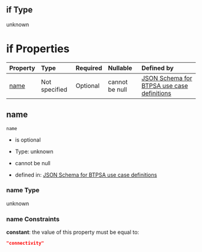 ## if Type

unknown

# if Properties

| Property      | Type          | Required | Nullable       | Defined by                                                                                                                                                                                                        |
| :------------ | :------------ | :------- | :------------- | :---------------------------------------------------------------------------------------------------------------------------------------------------------------------------------------------------------------- |
| [name](#name) | Not specified | Optional | cannot be null | [JSON Schema for BTPSA use case definitions](btpsa-usecase-properties-services-items-allof-1-then-allof-19-if-properties-name.md "undefined#/properties/services/items/allOf/1/then/allOf/19/if/properties/name") |

## name



`name`

*   is optional

*   Type: unknown

*   cannot be null

*   defined in: [JSON Schema for BTPSA use case definitions](btpsa-usecase-properties-services-items-allof-1-then-allof-19-if-properties-name.md "undefined#/properties/services/items/allOf/1/then/allOf/19/if/properties/name")

### name Type

unknown

### name Constraints

**constant**: the value of this property must be equal to:

```json
"connectivity"
```
